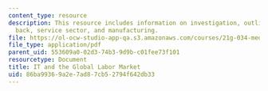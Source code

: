 ```yaml
---
content_type: resource
description: This resource includes information on investigation, outline, looking
  back, service sector, and manufacturing.
file: https://ol-ocw-studio-app-qa.s3.amazonaws.com/courses/21g-034-media-education-and-the-marketplace-fall-2005/86ba99369a2e7ad87cb52794f642db33_MIT21G_034F05_itandglobalm.pdf
file_type: application/pdf
parent_uid: 553609a0-02d3-74b3-9d9b-c01fee73f101
resourcetype: Document
title: IT and the Global Labor Market
uid: 86ba9936-9a2e-7ad8-7cb5-2794f642db33
---
```

